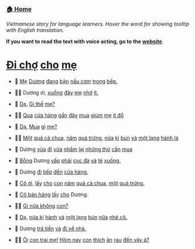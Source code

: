 ### [🏠 Home](/README.md "Go home")

_Vietnamese story for language learners. Hover the word for showing
tooltip with English translation._

__If you want to read the text with voice acting, go to the [website](https://vietblog.ocmoxa.com/pages/go-shopping-for-mom.html)__.


#  [Đi chợ](/pages/go-shopping-for-mom.md "go shopping") [cho](/pages/go-shopping-for-mom.md "for") [mẹ](/pages/go-shopping-for-mom.md "mom")

- 📖 [Mẹ](/pages/go-shopping-for-mom.md "Mom") [Dương](/pages/go-shopping-for-mom.md "Name of a person") [đang](/pages/go-shopping-for-mom.md "show the present continuous tense") [bận](/pages/go-shopping-for-mom.md "busy") [nấu cơm](/pages/go-shopping-for-mom.md "cook") [trong](/pages/go-shopping-for-mom.md "in") [bếp.](/pages/go-shopping-for-mom.md "kitchen")

- 👩‍🦰  Dương ơi, [xuống](/pages/go-shopping-for-mom.md "come down") [đây](/pages/go-shopping-for-mom.md "here") [mẹ](/pages/go-shopping-for-mom.md "mom") [nhờ](/pages/go-shopping-for-mom.md "ask for help") [ít.](/pages/go-shopping-for-mom.md "little")

- 👦  [Dạ.](/pages/go-shopping-for-mom.md "Yes") [Gì thế](/pages/go-shopping-for-mom.md "what is it") [mẹ?](/pages/go-shopping-for-mom.md "mom")

- 👩‍🦰  [Qua](/pages/go-shopping-for-mom.md "Go to") [cửa hàng](/pages/go-shopping-for-mom.md "the store") [gần](/pages/go-shopping-for-mom.md "near") [đây](/pages/go-shopping-for-mom.md "here") [mua](/pages/go-shopping-for-mom.md "buy") [giùm](/pages/go-shopping-for-mom.md "help") [mẹ](/pages/go-shopping-for-mom.md "me/mom") [ít đồ](/pages/go-shopping-for-mom.md "something")

- 👦  [Dạ.](/pages/go-shopping-for-mom.md "Yes") [Mua](/pages/go-shopping-for-mom.md "Buy") [gì](/pages/go-shopping-for-mom.md "what") [mẹ?](/pages/go-shopping-for-mom.md "mom")

- 👩‍🦰  [Một](/pages/go-shopping-for-mom.md "One") [quả cà chua,](/pages/go-shopping-for-mom.md "the tomato") [năm](/pages/go-shopping-for-mom.md "five") [quả trứng,](/pages/go-shopping-for-mom.md "the egg") [nửa](/pages/go-shopping-for-mom.md "half") [kí](/pages/go-shopping-for-mom.md "kg") [bún](/pages/go-shopping-for-mom.md "rice noodle") [và](/pages/go-shopping-for-mom.md "and") [một lạng](/pages/go-shopping-for-mom.md "100 gram") [hành lá](/pages/go-shopping-for-mom.md "scallion")

- 📖 Dương [vừa](/pages/go-shopping-for-mom.md "while") [đi](/pages/go-shopping-for-mom.md "go") [vừa](/pages/go-shopping-for-mom.md "while") [nhẩm](/pages/go-shopping-for-mom.md "repeat to myself") [lại](/pages/go-shopping-for-mom.md "again") [những thứ](/pages/go-shopping-for-mom.md "things") [cần](/pages/go-shopping-for-mom.md "need") [mua](/pages/go-shopping-for-mom.md "buy")

- 📖 [Bỗng](/pages/go-shopping-for-mom.md "Suddenly") Dương [vấp](/pages/go-shopping-for-mom.md "tripped over") [phải](/pages/go-shopping-for-mom.md "by") [cục đá](/pages/go-shopping-for-mom.md "the stone") [và](/pages/go-shopping-for-mom.md "and") [té](/pages/go-shopping-for-mom.md "fall") [xuống.](/pages/go-shopping-for-mom.md "down")

- 📖 Dương [đi](/pages/go-shopping-for-mom.md "go") [tiếp](/pages/go-shopping-for-mom.md "continue") [đến](/pages/go-shopping-for-mom.md "to") [cửa hàng.](/pages/go-shopping-for-mom.md "the store")

- 👦  [Cô ơi,](/pages/go-shopping-for-mom.md "Mrs") [lấy](/pages/go-shopping-for-mom.md "take") [cho](/pages/go-shopping-for-mom.md "for") [con](/pages/go-shopping-for-mom.md "me") [năm](/pages/go-shopping-for-mom.md "five") [quả cà chua,](/pages/go-shopping-for-mom.md "the tomato") [một](/pages/go-shopping-for-mom.md "one") [quả trứng.](/pages/go-shopping-for-mom.md "the egg")

- 📖 [Cô bán hàng](/pages/go-shopping-for-mom.md "The seller") [lấy](/pages/go-shopping-for-mom.md "take") [cho](/pages/go-shopping-for-mom.md "for") Dương.

- 👱‍♀️  [Gì nữa không](/pages/go-shopping-for-mom.md "what else?") [con?](/pages/go-shopping-for-mom.md "child")

- 👦  [Dạ,](/pages/go-shopping-for-mom.md "Yes") [nửa kí](/pages/go-shopping-for-mom.md "half of kg") [hành](/pages/go-shopping-for-mom.md "scallion") [và](/pages/go-shopping-for-mom.md "and") [một lạng](/pages/go-shopping-for-mom.md "100 gram") [bún](/pages/go-shopping-for-mom.md "rice noodle") [nữa](/pages/go-shopping-for-mom.md "else") [nhé cô.](/pages/go-shopping-for-mom.md "Mrs")

- 📖 Dương [trả tiền](/pages/go-shopping-for-mom.md "pay") [và](/pages/go-shopping-for-mom.md "and") [đi về nhà.](/pages/go-shopping-for-mom.md "go home")

- 👩‍🦰  [Ôi](/pages/go-shopping-for-mom.md "Oh") [con trai mẹ!](/pages/go-shopping-for-mom.md "my son") [Hôm nay](/pages/go-shopping-for-mom.md "Today") [con](/pages/go-shopping-for-mom.md "You") [thích](/pages/go-shopping-for-mom.md "like") [ăn](/pages/go-shopping-for-mom.md "eat") [rau](/pages/go-shopping-for-mom.md "vegetables") [đến vậy à?](/pages/go-shopping-for-mom.md "so much?")



